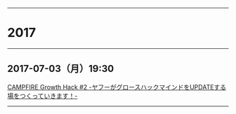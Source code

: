 ***
# 2017
***
## 2017-07-03（月）19:30
[CAMPFIRE Growth Hack #2
-ヤフーがグロースハックマインドをUPDATEする場をつくっていきます！-](https://gist.github.com/matsumana07384/04e8ccf428a03e8fc1a8977ce9965352)
***


